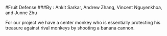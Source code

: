 #Fruit Defense 
###By : Ankit Sarkar, Andrew Zhang, Vincent Nguyenkhoa, and Junne Zhu

For our project we have a center monkey who is essentially 
protecting his treasure against rival monkeys by shooting 
a banana cannon. 
